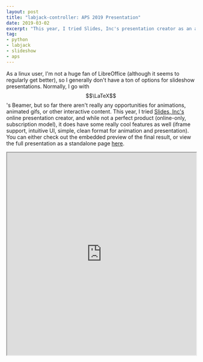 ```yaml
---
layout: post
title: "labjack-controller: APS 2019 Presentation"
date: 2019-03-02
excerpt: "This year, I tried Slides, Inc's presentation creator as an alternative to Beamer."
tag:
- python 
- labjack
- slideshow
- aps
---
```


As a linux user, I'm not a huge fan of LibreOffice (although it seems to regularly get better), so I generally don't have a ton of options for slideshow presentations. Normally, I go with $$\LaTeX$$'s Beamer, but so far there aren't really any opportunities for animations, animated gifs, or other interactive content. This year, I tried [Slides, Inc's][0] online presentation creator, and while not a perfect product (online-only, subscription model), it does have some really cool features as well (iframe support, intuitive UI, simple, clean format for animation and presentation). You can either check out the embedded preview of the final result, or view the full presentation as a standalone page [here][1].


<p style="text-align:center">
    <iframe src="https://nyctanthous.github.io/about/aps-2019-presentation.html" scrolling="yes" width="100%" height="540px">
    </iframe>
</p>



[0]: https://slides.com/
[1]: https://nyctanthous.github.io/about/aps-2019-presentation.html